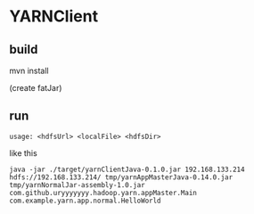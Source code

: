 
# YARNClient

## build

mvn install

(create fatJar)

## run

`usage: <hdfsUrl> <localFile> <hdfsDir>`

like this

`java -jar ./target/yarnClientJava-0.1.0.jar 192.168.133.214 hdfs://192.168.133.214/ tmp/yarnAppMasterJava-0.14.0.jar tmp/yarnNormalJar-assembly-1.0.jar com.github.uryyyyyyy.hadoop.yarn.appMaster.Main com.example.yarn.app.normal.HelloWorld`

